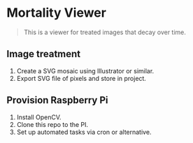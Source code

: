 # Mortality Viewer

> This is a viewer for treated images that decay over time.

## Image treatment

1. Create a SVG mosaic using Illustrator or similar.
2. Export SVG file of pixels and store in project.

## Provision Raspberry Pi

1. Install OpenCV.
2. Clone this repo to the PI.
3. Set up automated tasks via cron or alternative.